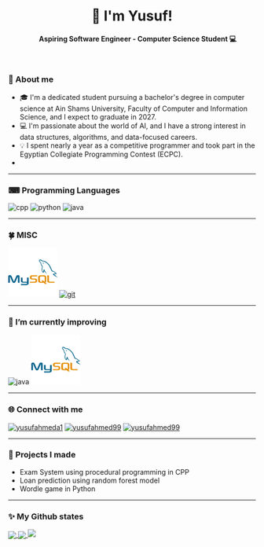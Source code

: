 <h1 align="center">
🌟 I'm Yusuf!
</h1>

<h4 align="center">
&nbsp;&nbsp;&nbsp;&nbsp;&nbsp;&nbsp;&nbsp;Aspiring Software Engineer - Computer Science Student 💻
</h4>
<br>

### 🚀 About me
 - 🎓 I'm a dedicated student pursuing a bachelor's degree in computer science at Ain Shams University, Faculty of Computer and Information Science, and I expect to graduate in 2027.
 - 💻 I'm passionate about the world of AI, and I have a strong interest in data structures, algorithms, and data-focused careers.
 - 💡 I spent nearly a year as a competitive programmer and took part in the Egyptian Collegiate Programming Contest (ECPC).
 - 
---

### ⌨ Programming Languages
<img src="https://raw.githubusercontent.com/devicons/devicon/refs/tags/v2.16.0/icons/cplusplus/cplusplus-original.svg" alt="cpp" width="100" height="100"/> </a>
<img src="https://raw.githubusercontent.com/devicons/devicon/refs/tags/v2.16.0/icons/python/python-original.svg" alt="python" width="100" height="100"/> </a>
<img src="https://raw.githubusercontent.com/devicons/devicon/refs/tags/v2.16.0/icons/java/java-original.svg" alt="java" width="100" height="100"/> </a>

---

 ### 🍀 MISC
<img src="https://raw.githubusercontent.com/devicons/devicon/master/icons/mysql/mysql-original-wordmark.svg" alt="mysql" width="100" height="100"/> </a>
<a href="https://git-scm.com/" target="_blank" rel="noreferrer"> <img src="https://www.vectorlogo.zone/logos/git-scm/git-scm-icon.svg" alt="git" width="100" height="100"/> </a>

---

### 🌱 I’m currently improving
<img src="https://raw.githubusercontent.com/devicons/devicon/refs/tags/v2.16.0/icons/java/java-original.svg" alt="java" width="100" height="100"/> </a>
<img src="https://raw.githubusercontent.com/devicons/devicon/master/icons/mysql/mysql-original-wordmark.svg" alt="mysql" width="100" height="100"/> </a>

---

### 🌐 Connect with me
<p align="left">
<a href="https://twitter.com/yusufahmeda1" target="blank"><img align="center" src="https://raw.githubusercontent.com/devicons/devicon/refs/tags/v2.16.0/icons/twitter/twitter-original.svg" alt="yusufahmeda1" height="85" width="85" /></a>
<a href="https://linkedin.com/in/yusufahmed99" target="blank"><img align="center" src="https://raw.githubusercontent.com/rahuldkjain/github-profile-readme-generator/master/src/images/icons/Social/linked-in-alt.svg" alt="yusufahmed99" height="85" width="85" /></a>
<a href="https://www.leetcode.com/yusufahmed99" target="blank"><img align="center" src="https://raw.githubusercontent.com/rahuldkjain/github-profile-readme-generator/master/src/images/icons/Social/leet-code.svg" alt="yusufahmed99" height="85" width="85" /></a>
</p>

---

### 🔧 Projects I made
- Exam System using procedural programming in CPP
- Loan prediction using random forest model
- Wordle game in Python

---
### ✨ My Github states
<a href="https://github.com/anuraghazra/github-readme-stats">
  <img height=200 align="center" src="https://github-readme-stats.vercel.app/api?username=yusufahmed9&theme=radical" />
</a>
<a href="https://github.com/anuraghazra/convoychat">
  <img height=200 align="center" src="https://github-readme-stats.vercel.app/api/top-langs?username=yusufahmed9&layout=donut&langs_count=8&card_width=220&theme=radical" />
</a>
 <img height=200 src="https://github-readme-streak-stats.herokuapp.com?user=yusufahmed9&theme=radical&card_width=755" />
</p>
